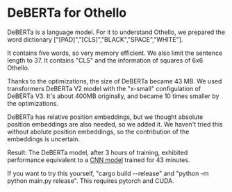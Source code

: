 # DeBERTa for Othello

 DeBERTa is a language model. For it to understand Othello, we prepared the word dictionary ["[PAD]","[CLS]","BLACK","SPACE","WHITE"].

 It contains five words, so very memory efficient. We also limit the sentence length to 37. It contains "CLS" and the information of squares of 6x6 Othello.

 Thanks to the optimizations, the size of DeBERTa became 43 MB. We used transformers DeBERTa V2 model with the "x-small" configulation of DeBERTa V3. It's about 400MB originally, and became 10 times smaller by the optimizations.

 DeBERTa has relative position embeddings, but we thought absolute position embeddings are also needed, so we added it. We haven't tried this without abolute position embeddings, so the contribution of the embeddings is uncertain.

 Result: The DeBERTa model, after 3 hours of training, exhibited performance equivalent to a [CNN model](https://github.com/dochy-ksti/rust_general_alphazero_othello) trained for 43 minutes.

 If you want to try this yourself, "cargo build --release" and "python -m python main.py release". This requires pytorch and CUDA.
